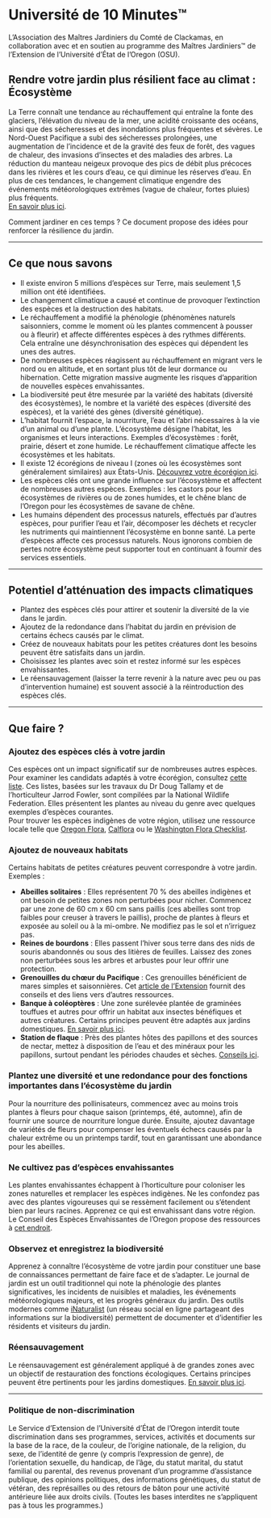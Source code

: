 # Université de 10 Minutes™

L’Association des Maîtres Jardiniers du Comté de Clackamas, en collaboration avec et en soutien au programme des Maîtres Jardiniers™ de l’Extension de l’Université d’État de l’Oregon (OSU).

## Rendre votre jardin plus résilient face au climat : Écosystème

La Terre connaît une tendance au réchauffement qui entraîne la fonte des glaciers, l’élévation du niveau de la mer, une acidité croissante des océans, ainsi que des sécheresses et des inondations plus fréquentes et sévères. Le Nord-Ouest Pacifique a subi des sécheresses prolongées, une augmentation de l’incidence et de la gravité des feux de forêt, des vagues de chaleur, des invasions d’insectes et des maladies des arbres. La réduction du manteau neigeux provoque des pics de débit plus précoces dans les rivières et les cours d’eau, ce qui diminue les réserves d’eau. En plus de ces tendances, le changement climatique engendre des événements météorologiques extrêmes (vague de chaleur, fortes pluies) plus fréquents.  
[En savoir plus ici](https://blogs.oregonstate.edu/occri/oregon-climate-assessments/).

Comment jardiner en ces temps ? Ce document propose des idées pour renforcer la résilience du jardin.

---

## Ce que nous savons

- Il existe environ 5 millions d’espèces sur Terre, mais seulement 1,5 million ont été identifiées.  
- Le changement climatique a causé et continue de provoquer l’extinction des espèces et la destruction des habitats.  
- Le réchauffement a modifié la phénologie (phénomènes naturels saisonniers, comme le moment où les plantes commencent à pousser ou à fleurir) et affecte différentes espèces à des rythmes différents. Cela entraîne une désynchronisation des espèces qui dépendent les unes des autres.  
- De nombreuses espèces réagissent au réchauffement en migrant vers le nord ou en altitude, et en sortant plus tôt de leur dormance ou hibernation. Cette migration massive augmente les risques d’apparition de nouvelles espèces envahissantes.  
- La biodiversité peut être mesurée par la variété des habitats (diversité des écosystèmes), le nombre et la variété des espèces (diversité des espèces), et la variété des gènes (diversité génétique).  
- L’habitat fournit l’espace, la nourriture, l’eau et l’abri nécessaires à la vie d’un animal ou d’une plante. L’écosystème désigne l’habitat, les organismes et leurs interactions. Exemples d’écosystèmes : forêt, prairie, désert et zone humide. Le réchauffement climatique affecte les écosystèmes et les habitats.  
- Il existe 12 écorégions de niveau I (zones où les écosystèmes sont généralement similaires) aux États-Unis. [Découvrez votre écorégion ici](https://www.epa.gov/eco-research/ecoregions).  
- Les espèces clés ont une grande influence sur l’écosystème et affectent de nombreuses autres espèces. Exemples : les castors pour les écosystèmes de rivières ou de zones humides, et le chêne blanc de l’Oregon pour les écosystèmes de savane de chêne.  
- Les humains dépendent des processus naturels, effectués par d’autres espèces, pour purifier l’eau et l’air, décomposer les déchets et recycler les nutriments qui maintiennent l’écosystème en bonne santé. La perte d’espèces affecte ces processus naturels. Nous ignorons combien de pertes notre écosystème peut supporter tout en continuant à fournir des services essentiels.  

---

## Potentiel d’atténuation des impacts climatiques

- Plantez des espèces clés pour attirer et soutenir la diversité de la vie dans le jardin.  
- Ajoutez de la redondance dans l’habitat du jardin en prévision de certains échecs causés par le climat.  
- Créez de nouveaux habitats pour les petites créatures dont les besoins peuvent être satisfaits dans un jardin.  
- Choisissez les plantes avec soin et restez informé sur les espèces envahissantes.  
- Le réensauvagement (laisser la terre revenir à la nature avec peu ou pas d’intervention humaine) est souvent associé à la réintroduction des espèces clés.  

---

## Que faire ?

### Ajoutez des espèces clés à votre jardin
Ces espèces ont un impact significatif sur de nombreuses autres espèces. Pour examiner les candidats adaptés à votre écorégion, consultez [cette liste](https://www.nwf.org/Garden-for-Wildlife/About/Native-Plants/keystone-plants-by-ecoregion). Ces listes, basées sur les travaux du Dr Doug Tallamy et de l’horticulteur Jarrod Fowler, sont compilées par la National Wildlife Federation. Elles présentent les plantes au niveau du genre avec quelques exemples d’espèces courantes.  
Pour trouver les espèces indigènes de votre région, utilisez une ressource locale telle que [Oregon Flora](https://oregonflora.org/), [Calflora](https://www.calflora.org/) ou le [Washington Flora Checklist](https://burkeherbarium.org/waflora/checklist.php?Category=Endemic).  

### Ajoutez de nouveaux habitats
Certains habitats de petites créatures peuvent correspondre à votre jardin. Exemples :  
- **Abeilles solitaires** : Elles représentent 70 % des abeilles indigènes et ont besoin de petites zones non perturbées pour nicher. Commencez par une zone de 60 cm x 60 cm sans paillis (ces abeilles sont trop faibles pour creuser à travers le paillis), proche de plantes à fleurs et exposée au soleil ou à la mi-ombre. Ne modifiez pas le sol et n’irriguez pas.  
- **Reines de bourdons** : Elles passent l’hiver sous terre dans des nids de souris abandonnés ou sous des litières de feuilles. Laissez des zones non perturbées sous les arbres et arbustes pour leur offrir une protection.  
- **Grenouilles du chœur du Pacifique** : Ces grenouilles bénéficient de mares simples et saisonnières. Cet [article de l’Extension](https://extension.oregonstate.edu/news/how-build-simple-pond-native-frogs) fournit des conseils et des liens vers d’autres ressources.  
- **Banque à coléoptères** : Une zone surélevée plantée de graminées touffues et autres pour offrir un habitat aux insectes bénéfiques et autres créatures. Certains principes peuvent être adaptés aux jardins domestiques. [En savoir plus ici](http://oregonipm.ippc.orst.edu/Agroecology/NEW_BEETLE_BANK_1.pdf).  
- **Station de flaque** : Près des plantes hôtes des papillons et des sources de nectar, mettez à disposition de l’eau et des minéraux pour les papillons, surtout pendant les périodes chaudes et sèches. [Conseils ici](https://www.nwf.org/-/media/Documents/PDFs/Garden-for-Wildlife/Tip-Sheets/Water-Butterfly-Gardens).  

### Plantez une diversité et une redondance pour des fonctions importantes dans l’écosystème du jardin
Pour la nourriture des pollinisateurs, commencez avec au moins trois plantes à fleurs pour chaque saison (printemps, été, automne), afin de fournir une source de nourriture longue durée. Ensuite, ajoutez davantage de variétés de fleurs pour compenser les éventuels échecs causés par la chaleur extrême ou un printemps tardif, tout en garantissant une abondance pour les abeilles.

### Ne cultivez pas d’espèces envahissantes
Les plantes envahissantes échappent à l’horticulture pour coloniser les zones naturelles et remplacer les espèces indigènes. Ne les confondez pas avec des plantes vigoureuses qui se ressèment facilement ou s’étendent bien par leurs racines. Apprenez ce qui est envahissant dans votre région. Le Conseil des Espèces Envahissantes de l’Oregon propose des ressources à [cet endroit](https://www.oregoninvasivespeciescouncil.org/infohub).  

### Observez et enregistrez la biodiversité
Apprenez à connaître l’écosystème de votre jardin pour constituer une base de connaissances permettant de faire face et de s’adapter. Le journal de jardin est un outil traditionnel qui note la phénologie des plantes significatives, les incidents de nuisibles et maladies, les événements météorologiques majeurs, et les progrès généraux du jardin. Des outils modernes comme [iNaturalist](https://www.inaturalist.org) (un réseau social en ligne partageant des informations sur la biodiversité) permettent de documenter et d’identifier les résidents et visiteurs du jardin.  

### Réensauvagement
Le réensauvagement est généralement appliqué à de grandes zones avec un objectif de restauration des fonctions écologiques. Certains principes peuvent être pertinents pour les jardins domestiques. [En savoir plus ici](https://www.iucn.org/resources/issues-brief/benefits-and-risks-rewilding).

---

### Politique de non-discrimination

Le Service d’Extension de l’Université d’État de l’Oregon interdit toute discrimination dans ses programmes, services, activités et documents sur la base de la race, de la couleur, de l’origine nationale, de la religion, du sexe, de l’identité de genre (y compris l’expression de genre), de l’orientation sexuelle, du handicap, de l’âge, du statut marital, du statut familial ou parental, des revenus provenant d’un programme d’assistance publique, des opinions politiques, des informations génétiques, du statut de vétéran, des représailles ou des retours de bâton pour une activité antérieure liée aux droits civils. (Toutes les bases interdites ne s’appliquent pas à tous les programmes.)